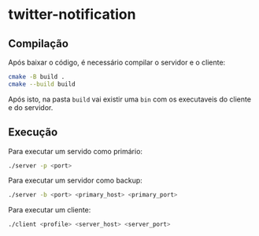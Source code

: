 # twitter-notification

## Compilação

Após baixar o código, é necessário compilar o servidor e o cliente:

```bash
cmake -B build .
cmake --build build
```

Após isto, na pasta `build` vai existir uma `bin` com os executaveis do cliente e do servidor.

## Execução

Para executar um servido como primário:

```bash
./server -p <port>
```

Para executar um servidor como backup:

```bash
./server -b <port> <primary_host> <primary_port>
```

Para executar um cliente:

```bash
./client <profile> <server_host> <server_port>
```